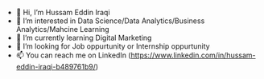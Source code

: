 - 👋 Hi, I’m Hussam Eddin Iraqi
- 👀 I’m interested in Data Science/Data Analytics/Business Analytics/Mahcine Learning
- 🌱 I’m currently learning Digital Marketing
- 💞️ I’m looking for Job oppurtunity or Internship oppurtunity
- 📫 You can reach me on LinkedIn (https://www.linkedin.com/in/hussam-eddin-iraqi-b489761b9/)

<!---
hussameddin01/hussameddin01 is a ✨ special ✨ repository because its `README.md` (this file) appears on your GitHub profile.
You can click the Preview link to take a look at your changes.
--->

